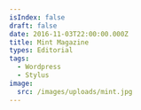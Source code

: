 ```yaml
---
isIndex: false
draft: false
date: 2016-11-03T22:00:00.000Z
title: Mint Magazine
types: Editorial
tags:
  - Wordpress
  - Stylus
image:
  src: /images/uploads/mint.jpg
---
```

